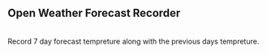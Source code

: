 ## **Open Weather Forecast Recorder**
</br>
Record 7 day forecast tempreture along with the previous days tempreture. 
